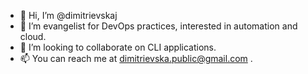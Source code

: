 - 👋 Hi, I’m @dimitrievskaj
- 👀 I’m evangelist for DevOps practices, interested in automation and cloud.
- 💞️ I’m looking to collaborate on CLI applications.
- 📫 You can reach me at dimitrievska.public@gmail.com .

<!---
dimitrievskaj/dimitrievskaj is a ✨ special ✨ repository because its `README.md` (this file) appears on your GitHub profile.
You can click the Preview link to take a look at your changes.
--->
